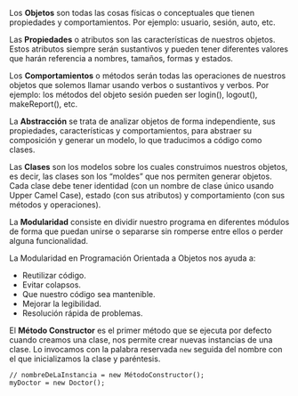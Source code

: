 Los **Objetos** son todas las cosas físicas o conceptuales que tienen propiedades y comportamientos. Por ejemplo: usuario, sesión, auto, etc.

Las **Propiedades** o atributos son las características de nuestros objetos. Estos atributos siempre serán sustantivos y pueden tener diferentes valores que harán referencia a nombres, tamaños, formas y estados.

Los **Comportamientos** o métodos serán todas las operaciones de nuestros objetos que solemos llamar usando verbos o sustantivos y verbos. Por ejemplo: los métodos del objeto sesión pueden ser login(), logout(), makeReport(), etc.

La **Abstracción** se trata de analizar objetos de forma independiente, sus propiedades, características y comportamientos, para abstraer su composición y generar un modelo, lo que traducimos a código como clases.

Las **Clases** son los modelos sobre los cuales construimos nuestros objetos, es decir, las clases son los “moldes” que nos permiten generar objetos. Cada clase debe tener identidad (con un nombre de clase único usando Upper Camel Case), estado (con sus atributos) y comportamiento (con sus métodos y operaciones).

La **Modularidad** consiste en dividir nuestro programa en diferentes módulos de forma que puedan unirse o separarse sin romperse entre ellos o perder alguna funcionalidad.

La Modularidad en Programación Orientada a Objetos nos ayuda a:

- Reutilizar código.
- Evitar colapsos.
- Que nuestro código sea mantenible.
- Mejorar la legibilidad.
- Resolución rápida de problemas.

El **Método Constructor** es el primer método que se ejecuta por defecto cuando creamos una clase, nos permite crear nuevas instancias de una clase. Lo invocamos con la palabra reservada `new` seguida del nombre con el que inicializamos la clase y paréntesis.

```Js
// nombreDeLaInstancia = new MétodoConstructor();
myDoctor = new Doctor();
```